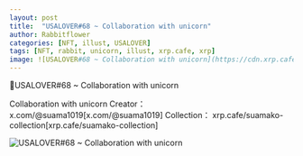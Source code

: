 ```yaml
---
layout: post
title:  "USALOVER#68 ~ Collaboration with unicorn"
author: Rabbitflower
categories: [NFT, illust, USALOVER]
tags: [NFT, rabbit, unicorn, illust, xrp.cafe, xrp]
image: ![USALOVER#68 ~ Collaboration with unicorn](https://cdn.xrp.cafe/7ae608a4d71e-4885-90ba-309220c4dc4d0bac375c2d47-47c6-bb02-cfa99a01beb65c2451568328-4bc3-86b3-3f55d7ac333a.webp)
---
```


🐰USALOVER#68 ~ Collaboration with unicorn  

<p class="info">Collaboration with unicorn  
		Creator： x.com/@suama1019[x.com/@suama1019]  
		Collection： xrp.cafe/suamako-collection[xrp.cafe/suamako-collection]</p>

![USALOVER#68 ~ Collaboration with unicorn](https://cdn.xrp.cafe/7ae608a4d71e-4885-90ba-309220c4dc4d0bac375c2d47-47c6-bb02-cfa99a01beb65c2451568328-4bc3-86b3-3f55d7ac333a.webp)